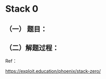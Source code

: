 # Stack 0

## （一） 题目：

## （二）解题过程：

































Ref：

https://exploit.education/phoenix/stack-zero/



